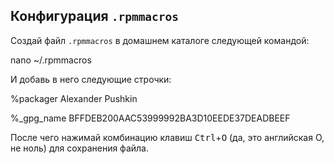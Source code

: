 ## Конфигурация `.rpmmacros`
Создай файл `.rpmmacros` в домашнем каталоге следующей командой:

<div id="termynal" data-termynal data-ty-title="bash" data-ty-typeDelay="40" data-ty-lineDelay="700">
    <span data-ty="input" data-ty-prompt="[~] $">nano ~/.rpmmacros</span>
</div>

И добавь в него следующие строчки:
<div id="termynal" data-termynal data-ty-title="nano" data-ty-typeDelay="40" data-ty-lineDelay="700">
    <span data-ty>
        <p>%packager Alexander Pushkin <pushkeen@altlinux.org></p>
        <p>%_gpg_name BFFDEB200AAC53999992BA3D10EEDE37DEADBEEF</p>
    </span>
</div>

После чего нажимай комбинацию клавиш <kbd>Ctrl</kbd>+<kbd>O</kbd> (да, это английская О, не ноль) для сохранения файла.
